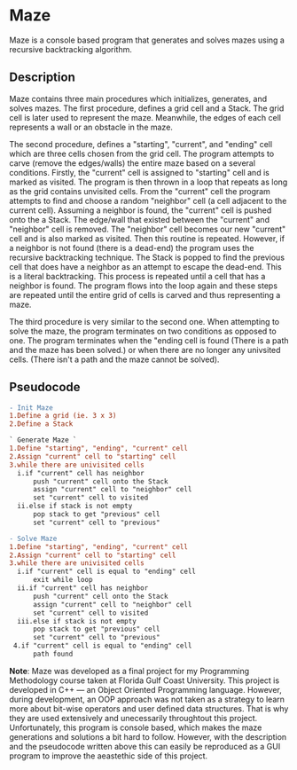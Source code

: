 # Maze
Maze is a console based program that generates and solves mazes using a recursive backtracking algorithm.

## Description
  Maze contains three main procedures which initializes, generates, and solves mazes. The first procedure, defines a grid cell and a Stack. The grid cell is later used to represent the maze. Meanwhile, the edges of each cell represents a wall or an obstacle in the maze.

  The second procedure, defines a "starting", "current", and "ending" cell which are three cells chosen from the grid cell. The program attempts to carve (remove the edges/walls) the entire maze based on a several conditions. Firstly, the "current" cell is assigned to "starting" cell and is marked as visited. The program is then thrown in a loop that repeats as long as the grid contains unvisited cells. From the "current" cell the program attempts to find and choose a random "neighbor" cell (a cell adjacent to the current cell). Assuming a neighbor is found, the "current" cell is pushed onto the a Stack. The edge/wall that existed between the "current" and "neighbor" cell is removed. The "neighbor" cell becomes our new "current" cell and is also marked as visited. Then this routine is repeated. However, if a neighbor is not found (there is a dead-end) the program uses the recursive backtracking technique. The Stack is popped to find the previous cell that does have a neighbor as an attempt to escape the dead-end. This is a literal backtracking. This process is repeated until a cell that has a neighbor is found. The program flows into the loop again and these steps are repeated until the entire grid of cells is carved and thus representing a maze.
  
  The third procedure is very similar to the second one. When attempting to solve the maze, the program terminates on two conditions as opposed to one. The program terminates when the "ending cell is found (There is a path and the maze has been solved.) or when there are no longer any univsited cells. (There isn't a path and the maze cannot be solved).

## Pseudocode
```diff
- Init Maze
1.Define a grid (ie. 3 x 3)
2.Define a Stack

` Generate Maze `
1.Define "starting", "ending", "current" cell
2.Assign "current" cell to "starting" cell
3.while there are univisited cells
  i.if "current" cell has neighbor
      push "current" cell onto the Stack
      assign "current" cell to "neighbor" cell
      set "current" cell to visited
  ii.else if stack is not empty
      pop stack to get "previous" cell
      set "current" cell to "previous"

- Solve Maze
1.Define "starting", "ending", "current" cell
2.Assign "current" cell to "starting" cell
3.while there are univisited cells
  i.if "current" cell is equal to "ending" cell
      exit while loop
  ii.if "current" cell has neighbor
      push "current" cell onto the Stack
      assign "current" cell to "neighbor" cell
      set "current" cell to visited
  iii.else if stack is not empty
      pop stack to get "previous" cell
      set "current" cell to "previous"
 4.if "current" cell is equal to "ending" cell
      path found
```
**Note**: Maze was developed as a final project for my Programming Methodology course taken at Florida Gulf Coast University. This project is developed in C++ — an Object Oriented Programming language. However, during development, an OOP approach was not taken as a strategy to learn more about bit-wise operators and user defined data structures. That is why they are used extensively and unecessarily throughtout this project. Unfortunately, this program is console based, which makes the maze generations and solutions a bit hard to follow. However, with the description and the pseudocode written above this can easily be reproduced as a GUI program to improve the aeastethic side of this project.

